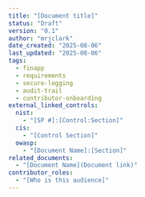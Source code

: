 ```yaml
---
title: "[Document title]"
status: "Draft"
version: "0.1"
author: "mrjclark"
date_created: "2025-08-06"
last_updated: "2025-08-06"
tags:
  - finapp
  - requirements
  - secure-logging
  - audit-trail
  - contributor-onboarding
external_linked_controls:
  nist:
    - "[SP #]:[Control:Section]"
  cis:
    - "[Control Section]"
  owasp:
    - "[Document Name]:[Section]"
related_documents:
  - "[Document Name](Document link)"
contributor_roles:
  - "[Who is this audience]"
---
```


